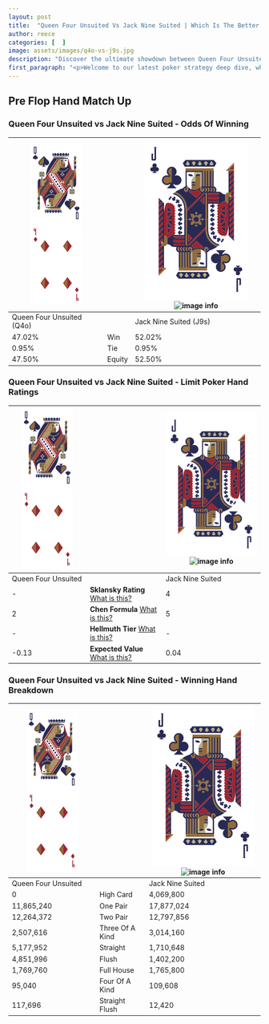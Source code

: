```yaml
---
layout: post
title:  "Queen Four Unsuited Vs Jack Nine Suited | Which Is The Better Hand In Poker? A Complete Guide"
author: reece
categories: [  ]
image: assets/images/q4o-vs-j9s.jpg
description: "Discover the ultimate showdown between Queen Four Unsuited and Jack Nine Suited in poker! Uncover the odds, strategies, and scenarios where one hand triumphs over the other. Get ready to up your poker game with this thrilling analysis."
first_paragraph: "<p>Welcome to our latest poker strategy deep dive, where we're pitting two distinct hands against each other in a high-stakes showdown: Queen Four Unsuited vs Jack Nine Suited.</p><p>In the dynamic world of poker, every decision counts, and knowing which hand holds the upper hand is key to your success at the table.</p><p>In this article, we'll dissect these two hands, explore the scenarios where one dominates the other, and equip you with the knowledge to make strategic choices that can tip the odds in your favor.</p><p>Get ready to unravel the intriguing dynamics of these poker hands and elevate your game to new heights.</p>"
---
```




[comment]: # (sp0)

## Pre Flop Hand Match Up

<div class="table hand-ratings" markdown="1"> 



### Queen Four Unsuited vs Jack Nine Suited - Odds Of Winning


    
| ![image info](assets/images/hand1/Q.png) ![image info](assets/images/hand1/4o.png) |  | ![image info](assets/images/hand2/J.png) ![image info](assets/images/hand2/9s.png) |
| -------- | -------- | -------- |
| Queen Four Unsuited (Q4o) |  | Jack Nine Suited (J9s) |
| 47.02% | Win | 52.02% |
| 0.95% | Tie | 0.95% |
| 47.50% | Equity | 52.50% |




[comment]: # (sp1)



### Queen Four Unsuited vs Jack Nine Suited - Limit Poker Hand Ratings


    
| ![image info](assets/images/hand1/Q.png) ![image info](assets/images/hand1/4o.png) |  | ![image info](assets/images/hand2/J.png) ![image info](assets/images/hand2/9s.png) |
| -------- | -------- | -------- |
| Queen Four Unsuited |  | Jack Nine Suited |
| - | **Sklansky Rating** [What is this?](/sklansky-rating-explained) | 4 |
| 2 | **Chen Formula** [What is this?](/chen-formula-explained) | 5 |
| - | **Hellmuth Tier** [What is this?](/Hellmuth-tier-explained) | - |
| -0.13 | **Expected Value** [What is this?](/expected-value-explained) | 0.04 |




[comment]: # (sp2)



### Queen Four Unsuited vs Jack Nine Suited - Winning Hand Breakdown


    
| ![image info](assets/images/hand1/Q.png) ![image info](assets/images/hand1/4o.png) |  | ![image info](assets/images/hand2/J.png) ![image info](assets/images/hand2/9s.png) |
| -------- | -------- | -------- |
| Queen Four Unsuited |  | Jack Nine Suited |
| 0 | High Card | 4,069,800 |
| 11,865,240 | One Pair | 17,877,024 |
| 12,264,372 | Two Pair | 12,797,856 |
| 2,507,616 | Three Of A Kind | 3,014,160 |
| 5,177,952 | Straight | 1,710,648 |
| 4,851,996 | Flush | 1,402,200 |
| 1,769,760 | Full House | 1,765,800 |
| 95,040 | Four Of A Kind | 109,608 |
| 117,696 | Straight Flush | 12,420 |




[comment]: # (sp3)



</div>

[comment]: # (sp4)



[comment]: # (sp5)

